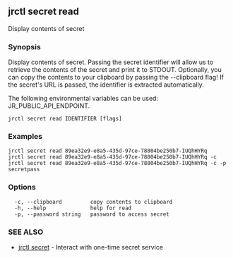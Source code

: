 ## jrctl secret read

Display contents of secret

### Synopsis

Display contents of secret. Passing the secret identifier will allow us to
retrieve the contents of the secret and print it to STDOUT. Optionally, you can
copy the contents to your clipboard by passing the --clipboard flag! If the
secret's URL is passed, the identifier is extracted automatically.

The following environmental variables can be used: JR_PUBLIC_API_ENDPOINT.

```
jrctl secret read IDENTIFIER [flags]
```

### Examples

```
jrctl secret read 89ea32e9-e8a5-435d-97ce-78804be250b7-IUQhHYRq
jrctl secret read 89ea32e9-e8a5-435d-97ce-78804be250b7-IUQhHYRq -c
jrctl secret read 89ea32e9-e8a5-435d-97ce-78804be250b7-IUQhHYRq -c -p secretpass
```

### Options

```
  -c, --clipboard         copy contents to clipboard
  -h, --help              help for read
  -p, --password string   password to access secret
```

### SEE ALSO

* [jrctl secret](jrctl_secret.md)	 - Interact with one-time secret service

